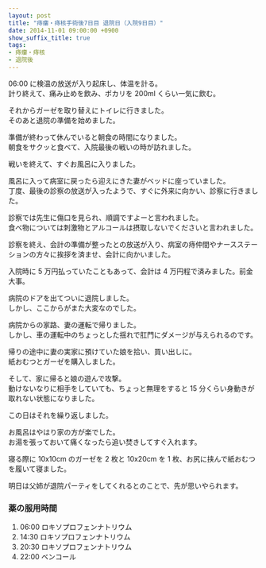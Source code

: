 ```yaml
---
layout: post
title: "痔瘻・痔核手術後7日目 退院日（入院9日目）"
date: 2014-11-01 09:00:00 +0900
show_suffix_title: true
tags:
- 痔瘻・痔核
- 退院後
---
```


06:00 に検温の放送が入り起床し、体温を計る。  
計り終えて、痛み止めを飲み、ポカリを 200ml くらい一気に飲む。

それからガーゼを取り替えにトイレに行きました。  
そのあと退院の準備を始めました。

準備が終わって休んでいると朝食の時間になりました。  
朝食をサクッと食べて、入院最後の戦いの時が訪れました。

戦いを終えて、すぐお風呂に入りました。

風呂に入って病室に戻ったら迎えにきた妻がベッドに座っていました。  
丁度、最後の診察の放送が入ったようで、すぐに外来に向かい、診察に行きました。

<!-- more -->

診察では先生に傷口を見られ、順調ですよーと言われました。  
食べ物については刺激物とアルコールは摂取しないでくださいと言われました。

診察を終え、会計の準備が整ったとの放送が入り、病室の痔仲間やナースステーションの方々に挨拶を済ませ、会計に向かいました。

入院時に 5 万円払っていたこともあって、会計は 4 万円程で済みました。前金大事。

病院のドアを出てついに退院しました。  
しかし、ここからがまた大変なのでした。

病院からの家路、妻の運転で帰りました。  
しかし、車の運転中のちょっとした揺れで肛門にダメージが与えられるのです。

帰りの途中に妻の実家に預けていた娘を拾い、買い出しに。  
紙おむつとガーゼを購入しました。

そして、家に帰ると娘の遊んで攻撃。  
動けないなりに相手をしていても、ちょっと無理をすると 15 分くらい身動きが取れない状態になりました。

この日はそれを繰り返しました。

お風呂はやはり家の方が楽でした。  
お湯を張っておいて痛くなったら追い焚きしてすぐ入れます。

寝る際に 10x10cm のガーゼを 2 枚と 10x20cm を 1 枚、お尻に挟んで紙おむつを履いて寝ました。

明日は父姉が退院パーティをしてくれるとのことで、先が思いやられます。


### 薬の服用時間

1. 06:00 ロキソプロフェンナトリウム
2. 14:30 ロキソプロフェンナトリウム
3. 20:30 ロキソプロフェンナトリウム
4. 22:00 ベンコール
